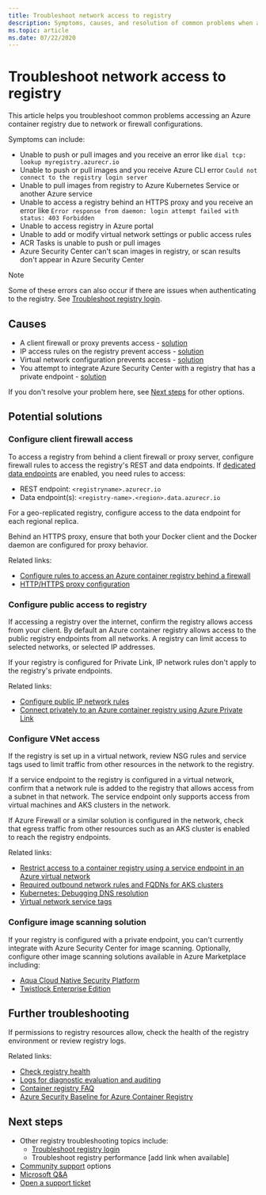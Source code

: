 ```yaml
---
title: Troubleshoot network access to registry
description: Symptoms, causes, and resolution of common problems when accessing an Azure container registry in a virtual network or behind a firewall
ms.topic: article
ms.date: 07/22/2020
---
```


# Troubleshoot network access to registry

This article helps you troubleshoot common problems accessing an Azure container registry due to network or firewall configurations. 

Symptoms can include:

* Unable to push or pull images and you receive an error like `dial tcp: lookup myregistry.azurecr.io`
* Unable to push or pull images and you receive Azure CLI error `Could not connect to the registry login server`
* Unable to pull images from registry to Azure Kubernetes Service or another Azure service
* Unable to access a registry behind an HTTPS proxy and you receive an error like `Error response from daemon: login attempt failed with status: 403 Forbidden`
* Unable to access registry in Azure portal
* Unable to add or modify virtual network settings or public access rules
* ACR Tasks is unable to push or pull images
* Azure Security Center can't scan images in registry, or scan results don't appear in Azure Security Center

> [!NOTE]
> Some of these errors can also occur if there are issues when authenticating to the registry. See [Troubleshoot registry login](container-registry-troubleshoot-login.md).

## Causes

* A client firewall or proxy prevents access - [solution](#configure-client-firewall-access)
* IP access rules on the registry prevent access - [solution](#configure-public-access-to-registry)
* Virtual network configuration prevents access - [solution](#configure-vnet-access)
* You attempt to integrate Azure Security Center with a registry that has a private endpoint - [solution](#configure-image-scanning-solution)

If you don't resolve your problem here, see [Next steps](#next-steps) for other options.

## Potential solutions

### Configure client firewall access

To access a registry from behind a client firewall or proxy server, configure firewall rules to access the registry's REST and data endpoints. If [dedicated data endpoints](container-registry-firewall-access-rules.md#enable-dedicated-data-endpoints) are enabled, you need rules to access:

* REST endpoint: `<registryname>.azurecr.io`
* Data endpoint(s): `<registry-name>.<region>.data.azurecr.io`

For a geo-replicated registry, configure access to the data endpoint for each regional replica.

Behind an HTTPS proxy, ensure that both your Docker client and the Docker daemon are configured for proxy behavior.

Related links:

* [Configure rules to access an Azure container registry behind a firewall](container-registry-firewall-access-rules.md)
* [HTTP/HTTPS proxy configuration](https://docs.docker.com/config/daemon/systemd/#httphttps-proxy)


### Configure public access to registry

If accessing a registry over the internet, confirm the registry allows access from your client. By default an Azure container registry allows access to the public registry endpoints from all networks. A registry can limit access to selected networks, or selected IP addresses. 

If your registry is configured for Private Link, IP network rules don't apply to the registry's private endpoints.

Related links:

* [Configure public IP network rules](container-registry-access-selected-networks.md)
* [Connect privately to an Azure container registry using Azure Private Link](container-registry-private-link.md)


### Configure VNet access

If the registry is set up in a virtual network, review NSG rules and service tags used to limit traffic from other resources in the network to the registry. 

If a service endpoint to the registry is configured in a virtual network, confirm that a network rule is added to the registry that allows access from a subnet in that network. The service endpoint only supports access from virtual machines and AKS clusters in the network.

If Azure Firewall or a similar solution is configured in the network, check that egress traffic from other resources such as an AKS cluster is enabled to reach the registry endpoints.

Related links:

* [Restrict access to a container registry using a service endpoint in an Azure virtual network](container-registry-vnet.md)
* [Required outbound network rules and FQDNs for AKS clusters](../aks/limit-egress-traffic.md#required-outbound-network-rules-and-fqdns-for-aks-clusters)
* [Kubernetes: Debugging DNS resolution](https://kubernetes.io/docs/tasks/administer-cluster/dns-debugging-resolution/)
* [Virtual network service tags](../virtual-network/service-tags-overview.md)

### Configure image scanning solution

If your registry is configured with a private endpoint, you can't currently integrate with Azure Security Center for image scanning. Optionally, configure other image scanning solutions available in Azure Marketplace including:

* [Aqua Cloud Native Security Platform](https://azuremarketplace.microsoft.com/marketplace/apps/aqua-security.aqua-security)
* [Twistlock Enterprise Edition](https://azuremarketplace.microsoft.com/marketplace/apps/twistlock.twistlock)


## Further troubleshooting

If permissions to registry resources allow, check the health of the registry environment or review registry logs.

Related links:

* [Check registry health](container-registry-check-health.md)
* [Logs for diagnostic evaluation and auditing](container-registry-diagnostics-audit-logs.md)
* [Container registry FAQ](container-registry-faq.md)
* [Azure Security Baseline for Azure Container Registry](security-baseline.md)

## Next steps

* Other registry troubleshooting topics include:
  * [Troubleshoot registry login](container-registry-troubleshoot-login.md) 
  * Troubleshoot registry performance [add link when available]
* [Community support](https://azure.microsoft.com/support/community/) options
* [Microsoft Q&A](https://docs.microsoft.com/answers/products/)
* [Open a support ticket](https://azure.microsoft.com/support/create-ticket/)


